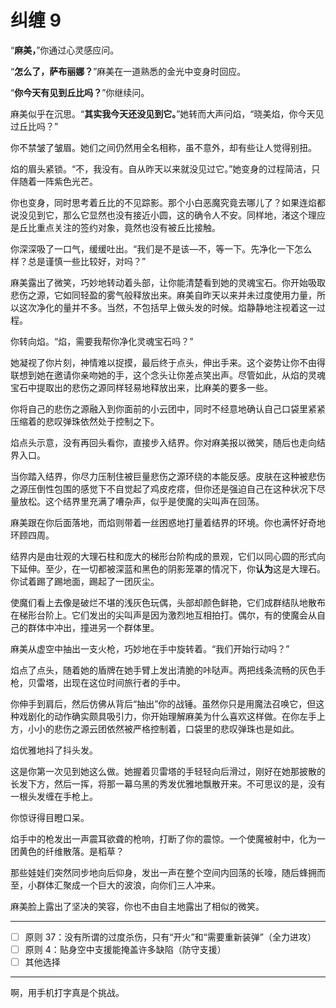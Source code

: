 # 纠缠 9

“**麻美，**”你通过心灵感应问。

“**怎么了，萨布丽娜？**”麻美在一道熟悉的金光中变身时回应。

“**你今天有见到丘比吗？**”你继续问。

麻美似乎在沉思。“**其实我今天还没见到它。**”她转而大声问焰，“晓美焰，你今天见过丘比吗？”

你不禁皱了皱眉。她们之间仍然用全名相称，虽不意外，却有些让人觉得别扭。

焰的眉头紧锁。“不，我没有。自从昨天以来就没见过它。”她变身的过程简洁，只伴随着一阵紫色光芒。

你也变身，同时思考着丘比的不见踪影。那个小白恶魔究竟去哪儿了？如果连焰都说没见到它，那么它显然也没有接近小圆，这的确令人不安。同样地，渚这个理应是丘比重点关注的签约对象，竟然也没有被丘比接触。

你深深吸了一口气，缓缓吐出。“我们是不是该—不，等一下。先净化一下怎么样？总是谨慎一些比较好，对吗？”

麻美露出了微笑，巧妙地转动着头部，让你能清楚看到她的灵魂宝石。你开始吸取悲伤之源，它如同轻盈的雾气般释放出来。麻美自昨天以来并未过度使用力量，所以这次净化的量并不多。当然，不包括早上做头发的时候。焰静静地注视着这一过程。

你转向焰。“焰，需要我帮你净化灵魂宝石吗？”

她凝视了你片刻，神情难以捉摸，最后终于点头，伸出手来。这个姿势让你不由得联想到她在邀请你亲吻她的手，这个念头让你差点笑出声。尽管如此，从焰的灵魂宝石中提取出的悲伤之源同样轻易地释放出来，比麻美的要多一些。

你将自己的悲伤之源融入到你面前的小云团中，同时不经意地确认自己口袋里紧紧压缩着的悲叹弹珠依然处于控制之下。

焰点头示意，没有再回头看你，直接步入结界。你对麻美报以微笑，随后也走向结界入口。

当你踏入结界，你尽力压制住被巨量悲伤之源环绕的本能反感。皮肤在这种被悲伤之源压倒性包围的感觉下不自觉起了鸡皮疙瘩，但你还是强迫自己在这种状况下尽量放松。这个结界里充满了嘈杂声，似乎是使魔的尖叫声在回荡。

麻美跟在你后面落地，而焰则带着一丝困惑地打量着结界的环境。你也满怀好奇地环顾四周。

结界内是由壮观的大理石柱和庞大的梯形台阶构成的景观，它们以同心圆的形式向下延伸。至少，在一切都被深蓝和黑色的阴影笼罩的情况下，你**认为**这是大理石。你试着踢了踢地面，踢起了一团灰尘。

使魔们看上去像是破烂不堪的浅灰色玩偶，头部却颜色鲜艳，它们成群结队地散布在梯形台阶上。它们发出的尖叫声是因为激烈地互相拍打。偶尔，有的使魔会从自己的群体中冲出，撞进另一个群体里。

麻美从虚空中抽出一支火枪，巧妙地在手中旋转着。“我们开始行动吗？”

焰点了点头，随着她的盾牌在她手臂上发出清脆的咔哒声。两把线条流畅的灰色手枪，贝雷塔，出现在这位时间旅行者的手中。

你伸手到肩后，然后仿佛从背后“抽出”你的战锤。虽然你只是用魔法召唤它，但这种戏剧化的动作确实颇具吸引力，你开始理解麻美为什么喜欢这样做。在你左手上方，小小的悲伤之源云团依然被严格控制着，口袋里的悲叹弹珠也是如此。

焰优雅地抖了抖头发。

这是你第一次见到她这么做。她握着贝雷塔的手轻轻向后滑过，刚好在她那披散的长发下方，然后一挥，将那一幕乌黑的秀发优雅地飘散开来。不可思议的是，没有一根头发缠在手枪上。

你惊讶得目瞪口呆。

焰手中的枪发出一声震耳欲聋的枪响，打断了你的震惊。一个使魔被射中，化为一团黄色的纤维散落。是稻草？

那些娃娃们突然同步地向后仰身，发出一声在整个空间内回荡的长嚎，随后蜂拥而至，小群体汇聚成一个巨大的波浪，向你们三人冲来。

麻美脸上露出了坚决的笑容，你也不由自主地露出了相似的微笑。

---

- [ ] 原则 37：没有所谓的过度杀伤，只有“开火”和“需要重新装弹”（全力进攻）
- [ ] 原则 4：贴身空中支援能掩盖许多缺陷（防守支援）
- [ ] 其他选择

---

啊，用手机打字真是个挑战。
